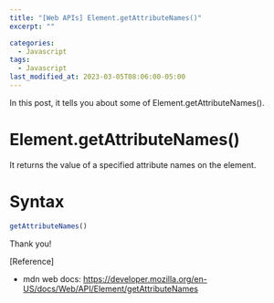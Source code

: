 ```yaml
---
title: "[Web APIs] Element.getAttributeNames()"
excerpt: ""

categories:
  - Javascript
tags:
  - Javascript
last_modified_at: 2023-03-05T08:06:00-05:00
---
```


In this post, it tells you about some of Element.getAttributeNames&#40;&#41;.

# Element.getAttributeNames&#40;&#41;

It returns the value of a specified attribute names on the element.

# Syntax

```javascript
getAttributeNames()
```


Thank you!

[Reference]

- mdn web docs: <https://developer.mozilla.org/en-US/docs/Web/API/Element/getAttributeNames>
